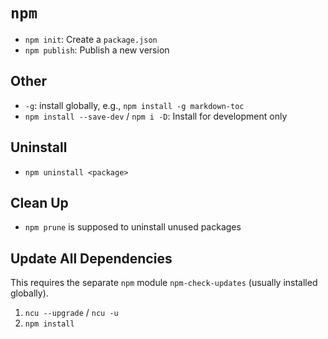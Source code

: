 # `npm`

- `npm init`: Create a `package.json`
- `npm publish`: Publish a new version

## Other

- `-g`: install globally, e.g., `npm install -g markdown-toc`
- `npm install --save-dev` / `npm i -D`: Install for development only

## Uninstall

- `npm uninstall <package>`

## Clean Up

- `npm prune` is supposed to uninstall unused packages

## Update All Dependencies

This requires the separate `npm` module `npm-check-updates` (usually installed globally).

1. `ncu --upgrade` / `ncu -u`
2. `npm install`

